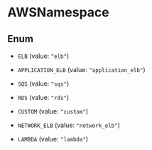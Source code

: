

# AWSNamespace

## Enum


* `ELB` (value: `"elb"`)

* `APPLICATION_ELB` (value: `"application_elb"`)

* `SQS` (value: `"sqs"`)

* `RDS` (value: `"rds"`)

* `CUSTOM` (value: `"custom"`)

* `NETWORK_ELB` (value: `"network_elb"`)

* `LAMBDA` (value: `"lambda"`)




